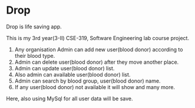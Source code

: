 # Drop
Drop is life saving app. <p>This is my 3rd year(3-II) CSE-319, Software Engineering lab course project.</p>

1. Any organisation Admin can add new user(blood donor) according to their blood type.
2. Admin can delete user(blood donor) after they move another place.
3. Admin can update user(blood donor) list.
4. Also admin can available user(blood donor) list. 
5. Admin can search by blood group, user(blood donor) name.
6. If any user(blood donor) not available it will show and  many more.
<p>Here, also using MySql for all user data will be save.</p>

